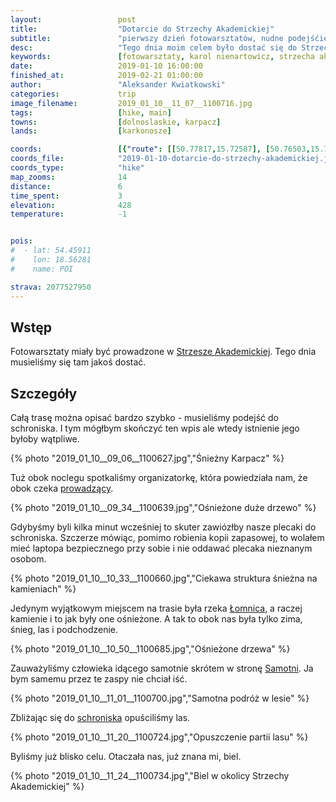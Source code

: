 ```yaml
---
layout:                 post
title:                  "Dotarcie do Strzechy Akademickiej"
subtitle:               "pierwszy dzień fotowarsztatów, nudne podejśćie ale kilka zdjęć można zrobić"
desc:                   "Tego dnia moim celem było dostać się do Strzechy Akademickiej. Samo podejście, pomimo tego że jest mało interesujące, pozwoliło mi zrobić kilka zdjęć, z którym jestem raczej zadowolony."
keywords:               [fotowarsztaty, karol nienartowicz, strzecha akademicka, wang, karpacz, podejście, zima]
date:                   2019-01-10 16:00:00
finished_at:            2019-02-21 01:00:00
author:                 "Aleksander Kwiatkowski"
categories:             trip
image_filename:         2019_01_10__11_07__1100716.jpg
tags:                   [hike, main]
towns:                  [dolnoslaskie, karpacz]
lands:                  [karkonosze]

coords:                 [{"route": [[50.77817,15.72587], [50.76503,15.70476], [50.75075,15.70845]], "type": "hike"}]
coords_file:            "2019-01-10-dotarcie-do-strzechy-akademickiej.json"
coords_type:            "hike"
map_zooms:              14
distance:               6
time_spent:             3
elevation:              428
temperature:            -1


pois:
#  - lat: 54.45911
#    lon: 18.56281
#    name: POI

strava: 2077527950
---
```


[wiki-strzecha-akademicka]: https://pl.wikipedia.org/wiki/Schronisko_PTTK_%E2%80%9EStrzecha_Akademicka%E2%80%9D
[karol-nienartowicz]: http://www.karolnienartowicz.com/
[wiki-lomnica-rzeka]: https://pl.wikipedia.org/wiki/%C5%81omnica_(dop%C5%82yw_Bobru)
[wiki-samotnia]: https://pl.wikipedia.org/wiki/Schronisko_PTTK_%E2%80%9ESamotnia%E2%80%9D

## Wstęp

Fotowarsztaty miały być prowadzone w [Strzesze Akademickiej][wiki-strzecha-akademicka].
Tego dnia musieliśmy się tam jakoś dostać.

## Szczegóły

Całą trasę można opisać bardzo szybko - musieliśmy podejść do schroniska.
I tym mógłbym skończyć ten wpis ale wtedy istnienie jego byłoby wątpliwe.

{% photo "2019_01_10__09_06__1100627.jpg","Śnieżny Karpacz" %}

Tuż obok noclegu spotkaliśmy organizatorkę, która powiedziała nam, że
obok czeka [prowadzący][karol-nienartowicz].

{% photo "2019_01_10__09_34__1100639.jpg","Ośnieżone duże drzewo" %}

Gdybyśmy byli kilka minut wcześniej to skuter zawiózłby nasze plecaki do schroniska.
Szczerze mówiąc, pomimo robienia kopii zapasowej, to wolałem mieć laptopa bezpiecznego
przy sobie i nie oddawać plecaka nieznanym osobom.

{% photo "2019_01_10__10_33__1100660.jpg","Ciekawa struktura śnieżna na kamieniach" %}

Jedynym wyjątkowym miejscem na trasie była rzeka [Łomnica][wiki-lomnica-rzeka],
a raczej kamienie i to jak były one ośnieżone. A tak to obok nas była tylko zima, śnieg, las
i podchodzenie.

{% photo "2019_01_10__10_50__1100685.jpg","Ośnieżone drzewa" %}

Zauważyliśmy człowieka idącego samotnie skrótem w stronę [Samotni][wiki-samotnia].
Ja bym samemu przez te zaspy nie chciał iść.

{% photo "2019_01_10__11_01__1100700.jpg","Samotna podróż w lesie" %}

Zbliżając się do [schroniska][wiki-strzecha-akademicka] opuściliśmy las.

{% photo "2019_01_10__11_20__1100724.jpg","Opuszczenie partii lasu" %}

Byliśmy już blisko celu. Otaczała nas, już znana mi, biel.

{% photo "2019_01_10__11_24__1100734.jpg","Biel w okolicy Strzechy Akademickiej" %}
